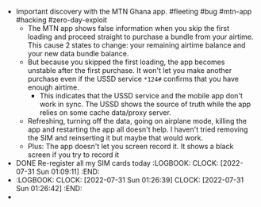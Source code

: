 - Important discovery with the MTN Ghana app. #fleeting #bug #mtn-app #hacking #zero-day-exploit
	- The MTN app shows false information when you skip the first loading and proceed straight to purchase a bundle from your airtime. This cause 2 states to change: your remaining airtime balance and your new data bundle balance.
	- But because you skipped the first loading, the app becomes unstable after the first purchase. It won't let you make another purchase even if the USSD service `*124#` confirms that you have enough airtime.
		- This indicates that the USSD service and the mobile app don't work in sync. The USSD shows the source of truth while the app relies on some cache data/proxy server.
	- Refreshing, turning off the data, going on airplane mode, killing the app and restarting the app all doesn't help. I haven't tried removing the SIM and reinserting it but maybe that would work.
	- Plus: The app doesn't let you screen record it. It shows a black screen if you try to record it
- DONE Re-register all my SIM cards today
  :LOGBOOK:
  CLOCK: [2022-07-31 Sun 01:09:11]
  :END:
- :LOGBOOK:
  CLOCK: [2022-07-31 Sun 01:26:39]
  CLOCK: [2022-07-31 Sun 01:26:42]
  :END:
-